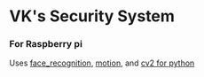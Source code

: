 # VK's Security System

### For Raspberry pi

Uses [face_recognition](https://github.com/ageitgey/face_recognition), [motion](https://en.wikipedia.org/wiki/Motion_(surveillance_software)), and [cv2 for python](https://pypi.org/project/opencv-python/)


